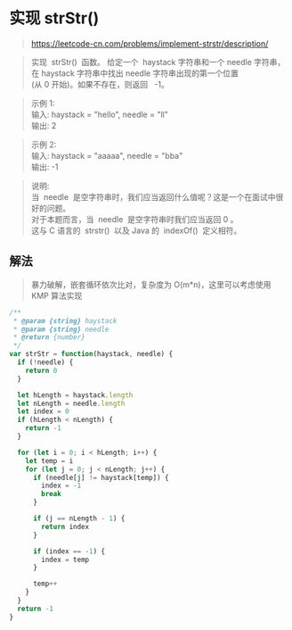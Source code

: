 # 实现 strStr()

> https://leetcode-cn.com/problems/implement-strstr/description/

> 实现  strStr()  函数。
> 给定一个  haystack 字符串和一个 needle 字符串，在 haystack 字符串中找出 needle 字符串出现的第一个位置  
> (从 0 开始)。如果不存在，则返回   -1。

> 示例 1:  
> 输入: haystack = "hello", needle = "ll"  
> 输出: 2

> 示例 2:  
> 输入: haystack = "aaaaa", needle = "bba"  
> 输出: -1

> 说明:  
> 当  needle  是空字符串时，我们应当返回什么值呢？这是一个在面试中很好的问题。  
> 对于本题而言，当  needle  是空字符串时我们应当返回 0 。  
> 这与 C 语言的  strstr()  以及 Java 的  indexOf()  定义相符。

## 解法

> 暴力破解，嵌套循环依次比对，复杂度为 O(m\*n)，这里可以考虑使用 KMP 算法实现

```javascript
/**
 * @param {string} haystack
 * @param {string} needle
 * @return {number}
 */
var strStr = function(haystack, needle) {
  if (!needle) {
    return 0
  }

  let hLength = haystack.length
  let nLength = needle.length
  let index = 0
  if (hLength < nLength) {
    return -1
  }

  for (let i = 0; i < hLength; i++) {
    let temp = i
    for (let j = 0; j < nLength; j++) {
      if (needle[j] != haystack[temp]) {
        index = -1
        break
      }

      if (j == nLength - 1) {
        return index
      }

      if (index == -1) {
        index = temp
      }

      temp++
    }
  }
  return -1
}
```
